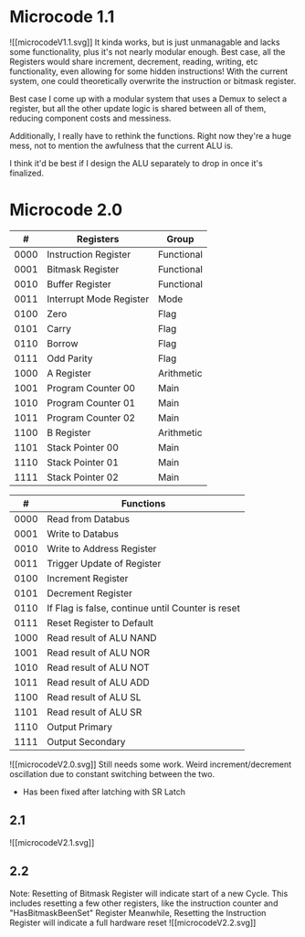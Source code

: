 # Microcode 1.1
![[microcodeV1.1.svg]]
It kinda works, but is just unmanagable and lacks some functionality, plus it's not nearly modular enough.
Best case, all the Registers would share increment, decrement, reading, writing, etc functionality, even allowing for some hidden instructions!
With the current system, one could theoretically overwrite the instruction or bitmask register.

Best case I come up with a modular system that uses a Demux to select a register, but all the other update logic is shared between all of them, reducing component costs and messiness.

Additionally, I really have to rethink the functions. Right now they're a huge mess, not to mention the awfulness that the current ALU is.

I think it'd be best if I design the ALU separately to drop in once it's finalized.

# Microcode 2.0

| #    | Registers               | Group      |
| ---- | ----------------------- | ---------- |
| 0000 | Instruction Register    | Functional |
| 0001 | Bitmask Register        | Functional |
| 0010 | Buffer Register         | Functional |
| 0011 | Interrupt Mode Register | Mode       |
| 0100 | Zero                    | Flag       |
| 0101 | Carry                   | Flag       |
| 0110 | Borrow                  | Flag       |
| 0111 | Odd Parity              | Flag       |
| 1000 | A Register              | Arithmetic |
| 1001 | Program Counter 00      | Main       |
| 1010 | Program Counter 01      | Main       |
| 1011 | Program Counter 02      | Main       |
| 1100 | B Register              | Arithmetic |
| 1101 | Stack Pointer 00        | Main       |
| 1110 | Stack Pointer 01        | Main       |
| 1111 | Stack Pointer 02        | Main       |

| #    | Functions                                         |
| ---- | ------------------------------------------------- |
| 0000 | Read from Databus                                 |
| 0001 | Write to Databus                                  |
| 0010 | Write to Address Register                         |
| 0011 | Trigger Update of Register                        |
| 0100 | Increment Register                                |
| 0101 | Decrement Register                                |
| 0110 | If Flag is false, continue until Counter is reset | 
| 0111 | Reset Register to Default                         |
| 1000 | Read result of ALU NAND                           |
| 1001 | Read result of ALU NOR                            |
| 1010 | Read result of ALU NOT                            |
| 1011 | Read result of ALU ADD                            |
| 1100 | Read result of ALU SL                             |
| 1101 | Read result of ALU SR                             |
| 1110 | Output Primary                                    |
| 1111 | Output Secondary                                  |
![[microcodeV2.0.svg]]
Still needs some work. Weird increment/decrement oscillation due to constant switching between the two.
- Has been fixed after latching with SR Latch

## 2.1
![[microcodeV2.1.svg]]

## 2.2
Note: Resetting of Bitmask Register will indicate start of a new Cycle. This includes resetting a few other registers, like the instruction counter and "HasBitmaskBeenSet" Register
Meanwhile, Resetting the Instruction Register will indicate a full hardware reset
![[microcodeV2.2.svg]]